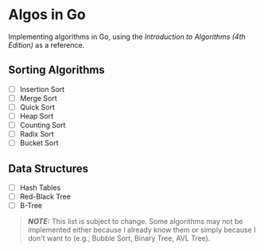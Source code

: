 # Algos in Go
Implementing algorithms in Go, using the *Introduction to Algorithms (4th Edition)* as a reference.

## Sorting Algorithms

- [ ] Insertion Sort
- [ ] Merge Sort
- [ ] Quick Sort
- [ ] Heap Sort
- [ ] Counting Sort
- [ ] Radix Sort
- [ ] Bucket Sort

## Data Structures

- [ ] Hash Tables
- [ ] Red-Black Tree
- [ ] B-Tree

> **_NOTE:_** This list is subject to change. Some algorithms may not be implemented either because I already know them or simply because I don't want to (e.g., Bubble Sort, Binary Tree, AVL Tree).
